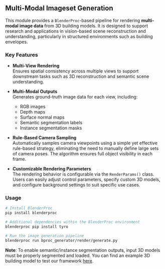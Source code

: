 ## Multi-Modal Imageset Generation

This module provides a `BlenderProc`-based pipeline for rendering **multi-modal image data** from 3D building models. It is designed to support research and applications in vision-based scene reconstruction and understanding, particularly in structured environments such as building envelopes.

### Key Features

- **Multi-View Rendering**  
  Ensures spatial consistency across multiple views to support downstream tasks such as 3D reconstruction and semantic scene understanding.

- **Multi-Modal Outputs**  
  Generates ground-truth image data for each view, including:
  - RGB images  
  - Depth maps  
  - Surface normal maps  
  - Semantic segmentation labels  
  - Instance segmentation masks  

- **Rule-Based Camera Sampling**  
  Automatically samples camera viewpoints using a simple yet effective rule-based strategy, eliminating the need to manually define large sets of camera poses. The algorithm ensures full object visibility in each frame.

- **Customizable Rendering Parameters**  
  The rendering behavior is configurable via the `RenderParams()` class. Users can easily adjust control parameters, specify custom 3D models, and configure background settings to suit specific use cases.


### Usage

```bash
# Install BlenderProc
pip install blenderproc

# Additional dependencies within the BlenderProc environment
blenderproc pip install tyro

# Run the image generation pipeline
blenderproc run bproc_generator/render/generate.py
```
**Note**: To enable semantic/instance segmentation outputs, input 3D models must be properly segmented and loaded.
You can find an example 3D building model to test our framework [here]().